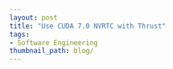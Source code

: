 ```yaml
---
layout: post
title: "Use CUDA 7.0 NVRTC with Thrust"
tags:
- Software Engineering
thumbnail_path: blog/
---
```

